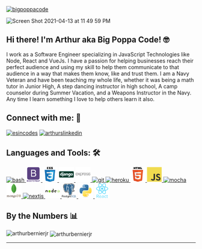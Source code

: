 <p align="left"> <a href="https://twitter.com/bigpoppacode" target="blank"><img src="https://img.shields.io/twitter/follow/bigpoppacode?logo=twitter&style=for-the-badge" alt="bigpoppacode" /></a> </p>

![Screen Shot 2021-04-13 at 11 49 59 PM](https://camo.githubusercontent.com/293b49a66a354c5cb8f1399e6d0413c582e606b98f8899fa703e143db460dc10/687474703a2f2f70726f6772657373616e64666f7274756e652e636f6d2f736d61635f696d616765732f70726f66696c652e6a7067)


## Hi there! I'm Arthur aka Big Poppa Code! 🤓 

I work as a Software Engineer specializing in JavaScript Technologies like Node, React and VueJs. I have a passion for helping businesses reach their perfect audience and using my skill to help them communicate to that audience in a way that makes them know, like and trust them. I am a Navy Veteran and have been teaching my whole life, whether it was being a math tutor in Junior High, A step dancing instructor in high school, A camp counselor during Summer Vacation, and a Weapons Instructor in the Navy. Any time I learn something I love to help others learn it also.

<h2 align="left">Connect with me: 🌱</h2>
<p align="left">
<a href="https://twitter.com/bigpoppacode" target="blank"><img align="center" src="https://cdn.jsdelivr.net/npm/simple-icons@3.0.1/icons/twitter.svg" alt="esincodes" height="30" width="40" /></a>
<a href="https://linkedin.com/in/developmentandmanagement" target="blank"><img align="center" src="https://cdn.jsdelivr.net/npm/simple-icons@3.0.1/icons/linkedin.svg" alt="arthurslinkedin" height="30" width="40" /></a>


<h2 align="left">Languages and Tools: 🛠️</h2>
<p align="left"> <a href="https://www.gnu.org/software/bash/" target="_blank"> <img src="https://www.vectorlogo.zone/logos/gnu_bash/gnu_bash-icon.svg" alt="bash" width="40" height="40"/> </a> <a href="https://getbootstrap.com" target="_blank"> <img src="https://raw.githubusercontent.com/devicons/devicon/master/icons/bootstrap/bootstrap-plain-wordmark.svg" alt="bootstrap" width="40" height="40"/> </a> <a href="https://www.w3schools.com/css/" target="_blank"> <img src="https://raw.githubusercontent.com/devicons/devicon/master/icons/css3/css3-original-wordmark.svg" alt="css3" width="40" height="40"/> </a> <a href="https://www.djangoproject.com/" target="_blank"> <img src="https://raw.githubusercontent.com/devicons/devicon/master/icons/django/django-original.svg" alt="django" width="40" height="40"/> </a> <a href="https://expressjs.com" target="_blank"> <img src="https://raw.githubusercontent.com/devicons/devicon/master/icons/express/express-original-wordmark.svg" alt="express" width="40" height="40"/> </a> <a href="https://git-scm.com/" target="_blank"> <img src="https://www.vectorlogo.zone/logos/git-scm/git-scm-icon.svg" alt="git" width="40" height="40"/> </a> <a href="https://heroku.com" target="_blank"> <img src="https://www.vectorlogo.zone/logos/heroku/heroku-icon.svg" alt="heroku" width="40" height="40"/> </a> <a href="https://www.w3.org/html/" target="_blank"> <img src="https://raw.githubusercontent.com/devicons/devicon/master/icons/html5/html5-original-wordmark.svg" alt="html5" width="40" height="40"/> </a> <a href="https://developer.mozilla.org/en-US/docs/Web/JavaScript" target="_blank"> <img src="https://raw.githubusercontent.com/devicons/devicon/master/icons/javascript/javascript-original.svg" alt="javascript" width="40" height="40"/> </a> <a href="https://mochajs.org" target="_blank"> <img src="https://www.vectorlogo.zone/logos/mochajs/mochajs-icon.svg" alt="mocha" width="40" height="40"/> </a> <a href="https://www.mongodb.com/" target="_blank"> <img src="https://raw.githubusercontent.com/devicons/devicon/master/icons/mongodb/mongodb-original-wordmark.svg" alt="mongodb" width="40" height="40"/> </a> <a href="https://nextjs.org/" target="_blank"> <img src="https://cdn.worldvectorlogo.com/logos/nextjs-3.svg" alt="nextjs" width="40" height="40"/> </a> <a href="https://nodejs.org" target="_blank"> <img src="https://raw.githubusercontent.com/devicons/devicon/master/icons/nodejs/nodejs-original-wordmark.svg" alt="nodejs" width="40" height="40"/> </a> <a href="https://www.postgresql.org" target="_blank"> <img src="https://raw.githubusercontent.com/devicons/devicon/master/icons/postgresql/postgresql-original-wordmark.svg" alt="postgresql" width="40" height="40"/> </a> <a href="https://www.python.org" target="_blank"> <img src="https://raw.githubusercontent.com/devicons/devicon/master/icons/python/python-original.svg" alt="python" width="40" height="40"/> </a> <a href="https://reactjs.org/" target="_blank"> <img src="https://raw.githubusercontent.com/devicons/devicon/master/icons/react/react-original-wordmark.svg" alt="react" width="40" height="40"/> </a> </p>



<h2>By the Numbers 📊 </h2>

<p><img align="left" src="https://github-readme-stats.vercel.app/api/top-langs?username=arthurbernierjr&show_icons=true&locale=en&layout=compact&theme=buefy" alt="arthurbernierjr" /></p>

<p>&nbsp;<img align="center" src="https://github-readme-stats.vercel.app/api?username=arthurbernierjr&show_icons=true&locale=en&theme=buefy&layout=compact" alt="arthurbernierjr" /></p>

***
<!--
![visitors](https://visitor-badge.glitch.me/badge?page_id=arthurbernierjr.arthurbernierjr)
-->
